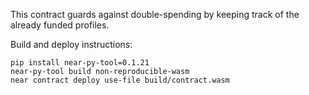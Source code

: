This contract guards against double-spending by keeping track of the already funded profiles.

Build and deploy instructions:

```
pip install near-py-tool=0.1.21
near-py-tool build non-reproducible-wasm
near contract deploy use-file build/contract.wasm
```
